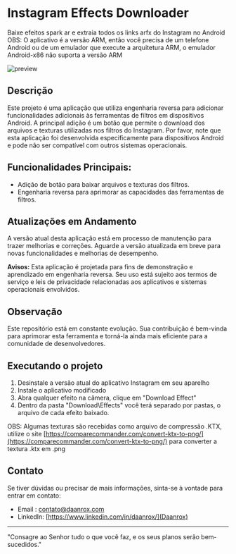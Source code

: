 # Instagram Effects Downloader

Baixe efeitos spark ar e extraia todos os links arfx do Instagram no Android
OBS: O aplicativo é a versão ARM, então você precisa de um telefone Android ou de um emulador que execute a arquitetura ARM, o emulador Android-x86 não suporta a versão ARM


![preview](https://i.ibb.co/6wNjbFj/20210612-021044.jpg) 

## Descrição
Este projeto é uma aplicação que utiliza engenharia reversa para adicionar funcionalidades adicionais às ferramentas de filtros em dispositivos Android. 
A principal adição é um botão que permite o download dos arquivos e texturas utilizadas nos filtros do Instagram.
Por favor, note que esta aplicação foi desenvolvida especificamente para dispositivos Android e pode não ser compatível com outros sistemas operacionais.

## Funcionalidades Principais:

- Adição de botão para baixar arquivos e texturas dos filtros.
- Engenharia reversa para aprimorar as capacidades das ferramentas de filtros.


## Atualizações em Andamento

A versão atual desta aplicação está em processo de manutenção para trazer melhorias e correções. 
Aguarde a versão atualizada em breve para novas funcionalidades e melhorias de desempenho.

**Avisos:**
Esta aplicação é projetada para fins de demonstração e aprendizado em engenharia reversa. Seu uso está sujeito aos termos de serviço e leis de privacidade relacionadas aos aplicativos e sistemas operacionais envolvidos.

## Observação
Este repositório está em constante evolução. Sua contribuição é bem-vinda para aprimorar esta ferramenta e torná-la ainda mais eficiente para a comunidade de desenvolvedores.


## Executando o projeto

1) Desinstale a versão atual do aplicativo Instagram em seu aparelho
2) Instale o aplicativo modificado
3) Abra qualquer efeito na câmera, clique em "Download Effect"
4) Dentro da pasta "Download\Effects\" você terá separado por pastas, o arquivo de cada efeito baixado.

OBS: Algumas texturas são recebidas como arquivo de compressão .KTX, utilize o site [https://comparecommander.com/convert-ktx-to-png/](https://comparecommander.com/convert-ktx-to-png/) para converter a textura .ktx em .png



## Contato
Se tiver dúvidas ou precisar de mais informações, sinta-se à vontade para entrar em contato:
- Email : [contato@daanrox.com](mailto:contato@daanrox.com)
- LinkedIn: [https://www.linkedin.com/in/daanrox/](Daanrox)

--- 

"Consagre ao Senhor tudo o que você faz, e os seus planos serão bem-sucedidos."
